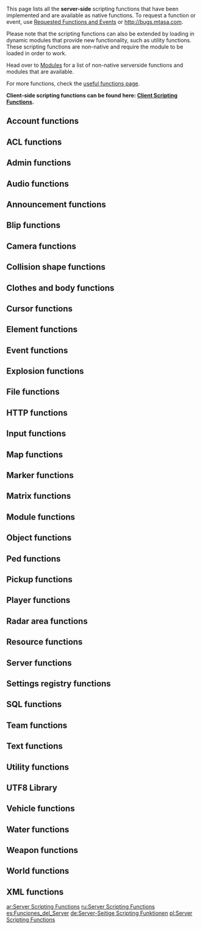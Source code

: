 <pageclass class="server"></pageclass> This page lists all the **server-side** scripting functions that have been implemented and are available as native functions. To request a function or event, use [Requested Functions and Events](/Requested_Functions_and_Events.md "wikilink") or <http://bugs.mtasa.com>.

Please note that the scripting functions can also be extended by loading in dynamic modules that provide new functionality, such as utility functions. These scripting functions are non-native and require the module to be loaded in order to work.

Head over to [Modules](/Modules.md "wikilink") for a list of non-native serverside functions and modules that are available.

For more functions, check the [useful functions page](/Useful_Functions.md "wikilink").

**Client-side scripting functions can be found here: [Client Scripting Functions](/Client_Scripting_Functions.md "wikilink").**

Account functions
-----------------

ACL functions
-------------

Admin functions
---------------

Audio functions
---------------

Announcement functions
----------------------

Blip functions
--------------

Camera functions
----------------

Collision shape functions
-------------------------

Clothes and body functions
--------------------------

Cursor functions
----------------

Element functions
-----------------

Event functions
---------------

Explosion functions
-------------------

File functions
--------------

HTTP functions
--------------

Input functions
---------------

Map functions
-------------

Marker functions
----------------

Matrix functions
----------------

Module functions
----------------

Object functions
----------------

Ped functions
-------------

Pickup functions
----------------

Player functions
----------------

Radar area functions
--------------------

Resource functions
------------------

Server functions
----------------

Settings registry functions
---------------------------

SQL functions
-------------

Team functions
--------------

Text functions
--------------

Utility functions
-----------------

UTF8 Library
------------

Vehicle functions
-----------------

Water functions
---------------

Weapon functions
----------------

World functions
---------------

XML functions
-------------

[ar:Server Scripting Functions](/ar:Server_Scripting_Functions.md "wikilink") [ru:Server Scripting Functions](/ru:Server_Scripting_Functions.md "wikilink") [es:Funciones\_del\_Server](/es:Funciones_del_Server.md "wikilink") [de:Server-Seitige Scripting Funktionen](/de:Server-Seitige_Scripting_Funktionen.md "wikilink") [pl:Server Scripting Functions](/pl:Server_Scripting_Functions.md "wikilink")
